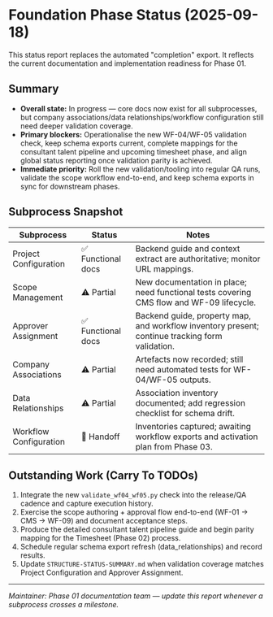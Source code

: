 # Foundation Phase Status (2025-09-18)

This status report replaces the automated "completion" export. It reflects the current documentation and implementation readiness for Phase 01.

## Summary
- **Overall state:** In progress — core docs now exist for all subprocesses, but company associations/data relationships/workflow configuration still need deeper validation coverage.
- **Primary blockers:** Operationalise the new WF-04/WF-05 validation check, keep schema exports current, complete mappings for the consultant talent pipeline and upcoming timesheet phase, and align global status reporting once validation parity is achieved.
- **Immediate priority:** Roll the new validation/tooling into regular QA runs, validate the scope workflow end-to-end, and keep schema exports in sync for downstream phases.

## Subprocess Snapshot
| Subprocess | Status | Notes |
| --- | --- | --- |
| Project Configuration | ✅ Functional docs | Backend guide and context extract are authoritative; monitor URL mappings.
| Scope Management | ⚠️ Partial | New documentation in place; need functional tests covering CMS flow and WF-09 lifecycle.
| Approver Assignment | ✅ Functional docs | Backend guide, property map, and workflow inventory present; continue tracking form validation.
| Company Associations | ⚠️ Partial | Artefacts now recorded; still need automated tests for WF-04/WF-05 outputs.
| Data Relationships | ⚠️ Partial | Association inventory documented; add regression checklist for schema drift.
| Workflow Configuration | 📝 Handoff | Inventories captured; awaiting workflow exports and activation plan from Phase 03.

## Outstanding Work (Carry To TODOs)
1. Integrate the new `validate_wf04_wf05.py` check into the release/QA cadence and capture execution history.
2. Exercise the scope authoring + approval flow end-to-end (WF-01 → CMS → WF-09) and document acceptance steps.
3. Produce the detailed consultant talent pipeline guide and begin parity mapping for the Timesheet (Phase 02) process.
4. Schedule regular schema export refresh (data_relationships) and record results.
5. Update `STRUCTURE-STATUS-SUMMARY.md` when validation coverage matches Project Configuration and Approver Assignment.

---
*Maintainer: Phase 01 documentation team — update this report whenever a subprocess crosses a milestone.*
